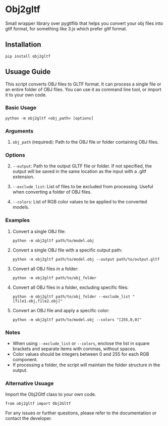 # Obj2gltf
Small wrapper library over pygtlflib that helps you convert your obj files into gtlf format, for something like 3.js which prefer gltf format.

## Installation
```
pip install obj2gltf
```


## Usuage Guide
This script converts OBJ files to GLTF format. It can process a single file or an entire folder of OBJ files.
You can use it as command line tool, or import it to your own code.


### Basic Usage

```
python -m obj2gltf <obj_path> [options]
```

### Arguments

1. `obj_path` (required): Path to the OBJ file or folder containing OBJ files.

### Options

2. `--output`: Path to the output GLTF file or folder. If not specified, the output will be saved in the same location as the input with a .gltf extension.

3. `--exclude_list`: List of files to be excluded from processing. Useful when converting a folder of OBJ files.

4. `--colors`: List of RGB color values to be applied to the converted models.

### Examples

1. Convert a single OBJ file:
   ```
   python -m obj2gltf path/to/model.obj
   ```

2. Convert a single OBJ file with a specific output path:
   ```
   python -m obj2gltf path/to/model.obj --output path/to/output.gltf
   ```

3. Convert all OBJ files in a folder:
   ```
   python -m obj2gltf path/to/obj_folder
   ```

4. Convert all OBJ files in a folder, excluding specific files:
   ```
   python -m obj2gltf path/to/obj_folder --exclude_list "[file1.obj,file2.obj]"
   ```

5. Convert an OBJ file and apply a specific color:
   ```
   python -m obj2gltf path/to/model.obj --colors "[255,0,0]"
   ```

### Notes

- When using `--exclude_list` or `--colors`, enclose the list in square brackets and separate items with commas, without spaces.
- Color values should be integers between 0 and 255 for each RGB component.
- If processing a folder, the script will maintain the folder structure in the output.


### Alternative Usuage
Import the Obj2Gltf class to your own code.
```
from obj2gltf import Obj2Gltf
```


For any issues or further questions, please refer to the documentation or contact the developer.
